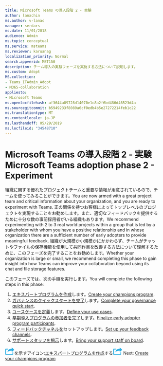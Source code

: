 ```yaml
---
title: Microsoft Teams の導入段階 2 - 実験
author: lanachin
ms.author: v-lanac
manager: serdars
ms.date: 11/01/2018
audience: Admin
ms.topic: conceptual
ms.service: msteams
ms.reviewer: karuanag
localization_priority: Normal
search.appverid: MET150
description: チーム導入の実験フェーズを実施する方法について説明します。
ms.custom: Adopt
MS.collection:
- Teams_ITAdmin_Adopt
- M365-collaboration
appliesto:
- Microsoft Teams
ms.openlocfilehash: af3644a89728d14070e1c8a2f6bd486d46523d4a
ms.sourcegitcommit: b5949233f8080a6cf0edb4b5e27272214feb1c22
ms.translationtype: MT
ms.contentlocale: ja-JP
ms.lasthandoff: 05/29/2019
ms.locfileid: "34548710"
---
```

# <a name="microsoft-teams-adoption-phase-2---experiment"></a><span data-ttu-id="76a10-103">Microsoft Teams の導入段階 2 - 実験</span><span class="sxs-lookup"><span data-stu-id="76a10-103">Microsoft Teams adoption phase 2 - Experiment</span></span>

<span data-ttu-id="76a10-104">組織に関する優れたプロジェクトチームと重要な情報が用意されているので、チームを使ってみることができます。</span><span class="sxs-lookup"><span data-stu-id="76a10-104">You are now armed with a great project team and critical information about your organization, and you are ready to experiment with Teams.</span></span> <span data-ttu-id="76a10-105">正の関係を持つお客様によってトップレベルのプロジェクトを実現することをお勧めします。また、適切なフィードバックを提供するために十分な数の事前採用者がいる組織もあります。</span><span class="sxs-lookup"><span data-stu-id="76a10-105">We recommend experimenting with 2 to 3 real world projects within a group that is led by a stakeholder with whom you have a positive relationship and in whose organization there are a sufficient number of early adopters to provide meaningful feedback.</span></span> <span data-ttu-id="76a10-106">組織が大規模か小規模かにかかわらず、チームがチャットやファイルの保存機能を使用して共同作業を改善する方法について理解するために、このフェーズを完了することをお勧めします。</span><span class="sxs-lookup"><span data-stu-id="76a10-106">Whether your organization is large or small, we recommend completing this phase to gain insight into how Teams can improve your collaboration beyond using its chat and file storage features.</span></span>  

<span data-ttu-id="76a10-107">このフェーズでは、次の手順を実行します。</span><span class="sxs-lookup"><span data-stu-id="76a10-107">You will complete the following steps in this phase:</span></span>

1. <span data-ttu-id="76a10-108">[エキスパートプログラムを作成](teams-adoption-create-champions-program.md)します。</span><span class="sxs-lookup"><span data-stu-id="76a10-108">[Create your champions program](teams-adoption-create-champions-program.md).</span></span>
2. <span data-ttu-id="76a10-109">[ガバナンスのクイックスタートを完了](teams-adoption-governance-quick-start.md)します。</span><span class="sxs-lookup"><span data-stu-id="76a10-109">[Complete your governance quick start](teams-adoption-governance-quick-start.md).</span></span>
3. <span data-ttu-id="76a10-110">[ユースケースを定義](teams-adoption-define-usage-scenarios.md)します。</span><span class="sxs-lookup"><span data-stu-id="76a10-110">[Define your use cases](teams-adoption-define-usage-scenarios.md).</span></span>
4. <span data-ttu-id="76a10-111">[早期導入プログラムの参加者を完了](teams-adoption-onboard-early-adopters.md)します。</span><span class="sxs-lookup"><span data-stu-id="76a10-111">[Finalize early adopter program participants](teams-adoption-onboard-early-adopters.md).</span></span>
5. <span data-ttu-id="76a10-112">[フィードバックチャネルを](teams-adoption-onboard-early-adopters.md#gather-feedback)セットアップします。</span><span class="sxs-lookup"><span data-stu-id="76a10-112">[Set up your feedback channels](teams-adoption-onboard-early-adopters.md#gather-feedback).</span></span>
6. <span data-ttu-id="76a10-113">[サポートスタッフを掲示](teams-adoption-onboard-support.md)します。</span><span class="sxs-lookup"><span data-stu-id="76a10-113">[Bring your support staff on board](teams-adoption-onboard-support.md).</span></span>

<span data-ttu-id="76a10-114">![次の手順](media/teams-adoption-next-icon.png)を示すアイコン:[エキスパートプログラムを作成](teams-adoption-create-champions-program.md)する</span><span class="sxs-lookup"><span data-stu-id="76a10-114">![An icon representing the next step](media/teams-adoption-next-icon.png) Next: [Create your champions program](teams-adoption-create-champions-program.md)</span></span>

